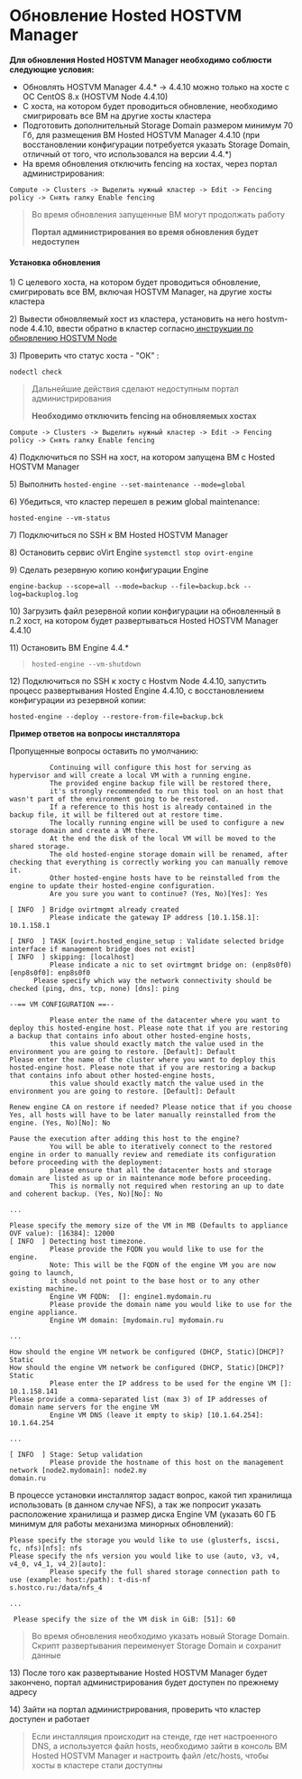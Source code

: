 # Обновление Hosted HOSTVM Manager

**Для обновления Hosted HOSTVM Manager необходимо соблюсти следующие условия:**

* Обновлять HOSTVM Manager 4.4.\* -> 4.4.10 можно только на хосте с ОС CentOS 8.x (HOSTVM Node 4.4.10)
* С хоста, на котором будет проводиться обновление, необходимо смигрировать  все ВМ на другие хосты кластера&#x20;
* Подготовить дополнительный Storage Domain размером минимум 70 Гб, для размещения ВМ Hosted HOSTVM Manager 4.4.10 (при восстановлении конфигурации потребуется указать Storage Domain, отличный от того, что использовался на версии 4.4.\*)
* На время обновления отключить fencing на хостах, через портал администрирования:

`Compute -> Clusters -> Выделить нужный кластер -> Edit -> Fencing policy -> Снять галку Enable fencing`

> Во время обновления запущенные ВМ могут продолжать работу
>
> **Портал администрирования во время обновления будет недоступен**

#### Установка обновления

1\) С целевого хоста, на котором будет проводиться обновление, смигрировать все ВМ, включая HOSTVM Manager, на другие хосты кластера

2\) Вывести обновляемый хост из кластера, установить на него hostvm-node 4.4.10, ввести обратно в кластер согласно[ инструкции по обновлению HOSTVM Node](obnovlenie-hostvm-node.md)

3\) Проверить что статус хоста - "ОК" :

`nodectl check`

> Дальнейшие действия сделают недоступным портал администрирования
>
> **Необходимо отключить fencing на обновляемых хостах**

`Compute -> Clusters -> Выделить нужный кластер -> Edit -> Fencing policy -> Снять галку Enable fencing`

4\) Подключиться по SSH на хост, на котором запущена ВМ с Hosted HOSTVM Manager

5\) Выполнить `hosted-engine --set-maintenance --mode=global`

6\) Убедиться, что кластер перешел в режим global maintenance:

`hosted-engine --vm-status`

7\) Подключиться по SSH к ВМ Hosted HOSTVM Manager

8\) Остановить сервис oVirt Engine `systemctl stop ovirt-engine`

9\) Сделать резервную копию конфигурации Engine

`engine-backup --scope=all --mode=backup --file=backup.bck --log=backuplog.log`

10\) Загрузить файл резервной копии конфигурации на обновленный в п.2 хост, на котором будет развертываться Hosted HOSTVM Manager 4.4.10

11\) Остановить ВМ Engine 4.4.\*

> `hosted-engine --vm-shutdown`

12\) Подключиться по SSH к хосту с Hostvm Node 4.4.10, запустить процесс развертывания Hosted Engine 4.4.10, с восстановлением конфигурации из резервной копии:

`hosted-engine --deploy --restore-from-file=backup.bck`

**Пример ответов на вопросы инсталлятора**

Пропущенные вопросы оставить по умолчанию:

```
          Continuing will configure this host for serving as hypervisor and will create a local VM with a running engine.
          The provided engine backup file will be restored there,
          it's strongly recommended to run this tool on an host that wasn't part of the environment going to be restored.
          If a reference to this host is already contained in the backup file, it will be filtered out at restore time.
          The locally running engine will be used to configure a new storage domain and create a VM there.
          At the end the disk of the local VM will be moved to the shared storage.
          The old hosted-engine storage domain will be renamed, after checking that everything is correctly working you can manually remove it.
          Other hosted-engine hosts have to be reinstalled from the engine to update their hosted-engine configuration.
          Are you sure you want to continue? (Yes, No)[Yes]: Yes
```

```
[ INFO  ] Bridge ovirtmgmt already created
          Please indicate the gateway IP address [10.1.158.1]: 10.1.158.1
```

```
[ INFO  ] TASK [ovirt.hosted_engine_setup : Validate selected bridge interface if management bridge does not exist]
[ INFO  ] skipping: [localhost]
          Please indicate a nic to set ovirtmgmt bridge on: (enp8s0f0) [enp8s0f0]: enp8s0f0
      Please specify which way the network connectivity should be checked (ping, dns, tcp, none) [dns]: ping
```

```
--== VM CONFIGURATION ==--

          Please enter the name of the datacenter where you want to deploy this hosted-engine host. Please note that if you are restoring a backup that contains info about other hosted-engine hosts,
          this value should exactly match the value used in the environment you are going to restore. [Default]: Default
Please enter the name of the cluster where you want to deploy this hosted-engine host. Please note that if you are restoring a backup that contains info about other hosted-engine hosts,
          this value should exactly match the value used in the environment you are going to restore. [Default]: Default

Renew engine CA on restore if needed? Please notice that if you choose Yes, all hosts will have to be later manually reinstalled from the engine. (Yes, No)[No]: No

Pause the execution after adding this host to the engine?
          You will be able to iteratively connect to the restored engine in order to manually review and remediate its configuration before proceeding with the deployment:
          please ensure that all the datacenter hosts and storage domain are listed as up or in maintenance mode before proceeding.
          This is normally not required when restoring an up to date and coherent backup. (Yes, No)[No]: No

...

Please specify the memory size of the VM in MB (Defaults to appliance OVF value): [16384]: 12000
[ INFO  ] Detecting host timezone.
          Please provide the FQDN you would like to use for the engine.
          Note: This will be the FQDN of the engine VM you are now going to launch,
          it should not point to the base host or to any other existing machine.
          Engine VM FQDN:  []: engine1.mydomain.ru
          Please provide the domain name you would like to use for the engine appliance.
          Engine VM domain: [mydomain.ru] mydomain.ru

...

How should the engine VM network be configured (DHCP, Static)[DHCP]? Static
How should the engine VM network be configured (DHCP, Static)[DHCP]? Static
          Please enter the IP address to be used for the engine VM []: 10.1.158.141
Please provide a comma-separated list (max 3) of IP addresses of domain name servers for the engine VM
          Engine VM DNS (leave it empty to skip) [10.1.64.254]: 10.1.64.254

...

[ INFO  ] Stage: Setup validation
          Please provide the hostname of this host on the management network [node2.mydomain]: node2.my
domain.ru
```

В процессе установки инсталлятор задаст вопрос, какой тип хранилища использовать (в данном случае NFS), а так же попросит указать расположение хранилища и размер диска Engine VM (указать 60 ГБ минимум для работы механизма минорных обновлений):

```
Please specify the storage you would like to use (glusterfs, iscsi, fc, nfs)[nfs]: nfs
Please specify the nfs version you would like to use (auto, v3, v4, v4_0, v4_1, v4_2)[auto]: 
          Please specify the full shared storage connection path to use (example: host:/path): t-dis-nf
s.hostco.ru:/data/nfs_4

...

 Please specify the size of the VM disk in GiB: [51]: 60
```

> Во время обновления необходимо указать новый Storage Domain. Скрипт развертывания переименует Storage Domain и сохранит данные

13\) После того как развертывание Hosted HOSTVM Manager будет закончено, портал администрирования будет доступен по прежнему адресу

14\) Зайти на портал администрирования, проверить что кластер доступен и работает

> Если инсталляция происходит на стенде, где нет настроенного DNS, а используется файл hosts, необходимо зайти в консоль ВМ Hosted HOSTVM Manager и настроить файл /etc/hosts, чтобы хосты в кластере стали доступны
